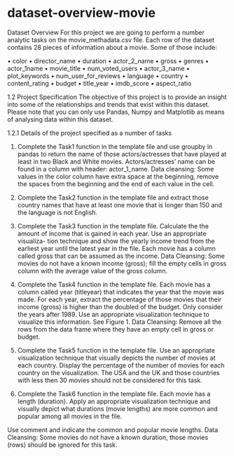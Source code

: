 # dataset-overview-movie

Dataset Overview
For this project we are going to perform a number analytic tasks on the movie_methadata.csv
file. Each row of the dataset contains 28 pieces of information about a movie. Some of those include:

• color
• director_name
• duration
• actor_2_name
• gross
• genres
• actor_1name
• movie_title
• num_voted_users
• actor_3_name
• plot_keywords
• num_user_for_reviews
• language
• country
• content_rating
• budget
• title_year
• imdb_score
• aspect_ratio

1.2 Project Specification
The objective of this project is to provide an insight into some of the relationships and trends that
exist within this dataset. Please note that you can only use Pandas, Numpy and Matplotlib as
means of analysing data within this dataset.

1.2.1 Details of the project specified as a number of tasks

1. Complete the Task1 function in the template file and use groupby in pandas to return the
name of those actors/actresses that have played at least in two Black and White movies.
Actors/actresses’ name can be found in a column with header: actor_1_name.
Data cleansing: Some values in the color column have extra space at the beginning, remove
the spaces from the beginning and the end of each value in the cell.

3. Complete the Task2 function in the template file and extract those country names that have
at least one movie that is longer than 150 and the language is not English.

4. Complete the Task3 function in the template file.
Calculate the the amount of income that is gained in each year. Use an appropriate visualiza-
tion technique and show the yearly income trend from the earliest year until the latest year
in the file. Each movie has a column called gross that can be assumed as the income.
Data Cleansing: Some movies do not have a known income (gross); fill the empty cells in
gross column with the average value of the gross column.

5. Complete the Task4 function in the template file.
Each movie has a column called year (titleyear) that indicates the year that the movie was
made.
For each year, extract the percentage of those movies that their income (gross) is higher than
the doubled of the budget.
Only consider the years after 1989.
Use an appropriate visualization technique to visualize this information. See Figure 1.
Data Cleansing: Remove all the rows from the data frame where they have an empty cell in
gross or budget.

6. Complete the Task5 function in the template file.
Use an appropriate visualization technique that visually depicts the number of movies at each
country. Display the percentage of the number of movies for each country on the visualization.
The USA and the UK and those countries with less then 30 movies should not be considered
for this task.

7. Complete the Task6 function in the template file.
Each movie has a length (duration). Apply an appropriate visualization technique and visually
depict what durations (movie lengths) are more common and popular among all movies in
the file.


Use comment and indicate the common and popular movie lengths.
Data Cleansing: Some movies do not have a known duration, those movies (rows) should be
ignored for this task.

